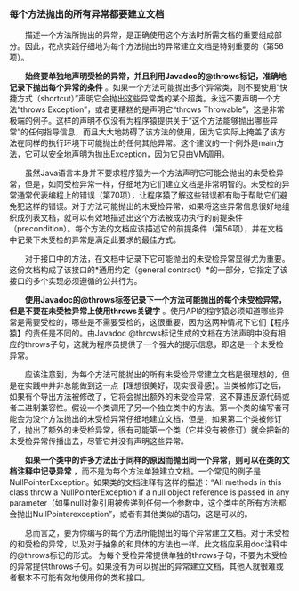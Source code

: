### 每个方法抛出的所有异常都要建立文档

&emsp;&emsp;描述一个方法所抛出的异常，是正确使用这个方法时所需文档的重要组成部分。因此，花点实践仔细地为每个方法抛出的异常建立文档是特别重要的（第56项）。

&emsp;&emsp;**始终要单独地声明受检的异常，并且利用Javadoc的@throws标记，准确地记录下抛出每个异常的条件** 。如果一个方法可能抛出多个异常类，则不要使用“快捷方式（shortcut）”声明它会抛出这些异常类的某个超类。永远不要声明一个方法“throws Exception”，或者更糟糕的是声明它“throws Throwable”，这是非常极端的例子。这样的声明不仅没有为程序猿提供关于“这个方法能够抛出哪些异常”的任何指导信息，而且大大地妨碍了该方法的使用，因为它实际上掩盖了该方法在同样的执行环境下可能抛出的任何其他异常。这个建议的一个例外是main方法，它可以安全地声明为抛出Exception，因为它只由VM调用。

&emsp;&emsp;虽然Java语言本身并不要求程序猿为一个方法声明它可能会抛出的未受检异常，但是，如同受检异常一样，仔细地为它们建立文档是非常明智的。未受检的异常通常代表编程上的错误（第70项），让程序猿了解这些错误都有助于帮助它们避免犯这样的错误。对于方法可能抛出的未受检异常，如果将这些异常信息很好地组织成列表文档，就可以有效地描述出这个方法被成功执行的前提条件（precondition）。每个方法的文档应该描述它的前提条件（第56项），并在文档中记录下未受检的异常是满足此要求的最佳方式。

&emsp;&emsp;对于接口中的方法，在文档中记录下它可能抛出的未受检异常显得尤为重要。这份文档构成了该接口的*通用约定（general contract）*的一部分，它指定了该接口的多个实现必须遵循的公共行为。

&emsp;&emsp;**使用Javadoc的@throws标签记录下一个方法可能抛出的每个未受检异常，但是不要在未受检异常上使用throws关键字** 。使用API的程序猿必须知道哪些异常是需要受检的，哪些是不需要受检的，这很重要，因为这两种情况下它们【程序猿】的责任是不同的。由Javadoc @throws标记生成的文档在方法声明中没有相应的throws子句，这就为程序员提供了一个强大的提示信息，即这是一个未受检异常。

&emsp;&emsp;应该注意到，为每个方法可能抛出的所有未受检异常建立文档是很理想的，但是在实践中并非总能做到这一点【理想很美好，现实很骨感】。当类被修订之后，如果有个导出方法被修改了，它将会抛出额外的未受检异常，这不算违反源代码或者二进制兼容性。假设一个类调用了另一个独立类中的方法。第一个类的编写者可能会为没个方法抛出的未受检异常仔细地建立文档，但是，如果第二个类被修订了，抛出了额外的未受检异常，很有可能第一个类（它并没有被修订）就会把新的未受检异常传播出去，尽管它并没有声明这些异常。

&emsp;&emsp;**如果一个类中的许多方法出于同样的原因而抛出同一个异常，则可以在类的文档注释中记录异常** ，而不是为每个方法单独建立文档。一个常见的例子是NullPointerException。如果类的文档注释有这样的描述：“All methods in this class throw a NullPointerException if a null object reference is passed in any parameter（如果null对象引用被传递到任何一个参数中，这个类中的所有方法都会抛出NullPointerexception”，或者有其他类似的语句，这是可以的。

&emsp;&emsp;总而言之，要为你编写的每个方法所能抛出的每个异常建立文档。对于未受检的和受检的异常，以及对于抽象的和具体的方法也一样。此文档应采用doc注释中的@throws标记的形式。 为每个受检异常提供单独的throws子句，不要为未受检的异常提供throws子句。如果没有为可以抛出的异常建立文档，其他人就很难或者根本不可能有效地使用你的类和接口。